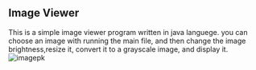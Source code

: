 ## Image Viewer
This is a simple image viewer program written in java languege.
you can choose an image with running the main file, and then change the image brightness,resize it, convert it to a grayscale image, and display it.
![imagepk](https://github.com/Kianaplv/Image-Viewer/assets/168345281/46f913a9-2731-4b2a-91f3-80894b725cb5)


